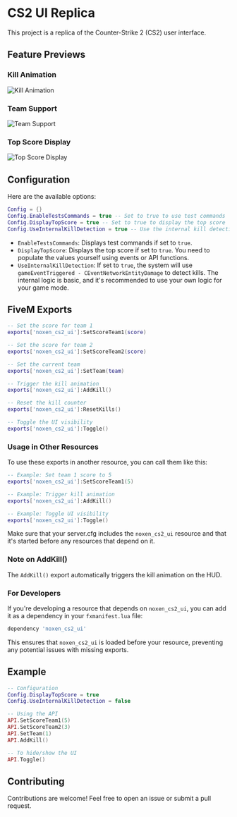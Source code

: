 # CS2 UI Replica

This project is a replica of the Counter-Strike 2 (CS2) user interface.

## Feature Previews

### Kill Animation
![Kill Animation](https://cdn.discordapp.com/attachments/845277808288202762/1295375938519044126/kill_anim.gif?ex=670e6c5a&is=670d1ada&hm=7e007fef7bc72ac6af22d50e1656e5af1d7ca5c695e1dbad413cd538c89518ac&)

### Team Support
![Team Support](https://cdn.discordapp.com/attachments/845277808288202762/1295375949046485042/team_change.gif?ex=670e6c5d&is=670d1add&hm=eddb6a1d45132ac9eee42b67703f55aed2f64e2d9fe0ff3c11000ef680ec5550&)

### Top Score Display
![Top Score Display](https://cdn.discordapp.com/attachments/845277808288202762/1295376113295425566/image.png?ex=670e6c84&is=670d1b04&hm=e063e1a1edbd52b6878bc2f1b0772141a3007c521d6df19dd6b2d606966c1534&)

## Configuration

Here are the available options:

```lua
Config = {}
Config.EnableTestsCommands = true -- Set to true to use test commands
Config.DisplayTopScore = true -- Set to true to display the top score
Config.UseInternalKillDetection = true -- Use the internal kill detection system
```

- `EnableTestsCommands`: Displays test commands if set to `true`.
- `DisplayTopScore`: Displays the top score if set to `true`. You need to populate the values yourself using events or API functions.
- `UseInternalKillDetection`: If set to `true`, the system will use `gameEventTriggered - CEventNetworkEntityDamage` to detect kills. The internal logic is basic, and it's recommended to use your own logic for your game mode.

## FiveM Exports

```lua
-- Set the score for team 1
exports['noxen_cs2_ui']:SetScoreTeam1(score)

-- Set the score for team 2
exports['noxen_cs2_ui']:SetScoreTeam2(score)

-- Set the current team
exports['noxen_cs2_ui']:SetTeam(team)

-- Trigger the kill animation
exports['noxen_cs2_ui']:AddKill()

-- Reset the kill counter
exports['noxen_cs2_ui']:ResetKills()

-- Toggle the UI visibility
exports['noxen_cs2_ui']:Toggle()
```

### Usage in Other Resources

To use these exports in another resource, you can call them like this:

```lua
-- Example: Set team 1 score to 5
exports['noxen_cs2_ui']:SetScoreTeam1(5)

-- Example: Trigger kill animation
exports['noxen_cs2_ui']:AddKill()

-- Example: Toggle UI visibility
exports['noxen_cs2_ui']:Toggle()
```

Make sure that your server.cfg includes the `noxen_cs2_ui` resource and that it's started before any resources that depend on it.

### Note on AddKill()

The `AddKill()` export automatically triggers the kill animation on the HUD.

### For Developers

If you're developing a resource that depends on `noxen_cs2_ui`, you can add it as a dependency in your `fxmanifest.lua` file:

```lua
dependency 'noxen_cs2_ui'
```

This ensures that `noxen_cs2_ui` is loaded before your resource, preventing any potential issues with missing exports.

## Example

```lua
-- Configuration
Config.DisplayTopScore = true
Config.UseInternalKillDetection = false

-- Using the API
API.SetScoreTeam1(5)
API.SetScoreTeam2(3)
API.SetTeam(1)
API.AddKill()

-- To hide/show the UI
API.Toggle()
```

## Contributing

Contributions are welcome! Feel free to open an issue or submit a pull request.
